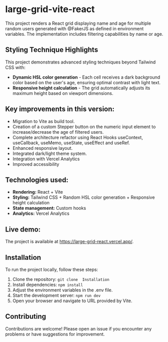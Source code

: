 # large-grid-vite-react

This project renders a React grid displaying name and age for multiple random users generated with @FakerJS as defined in environment variables. The implementation includes filtering capabilities by name or age.

## Styling Technique Highlights

This project demonstrates advanced styling techniques beyond Tailwind CSS with:

- **Dynamic HSL color generation** - Each cell receives a dark background color based on the user's age, ensuring optimal contrast with light text.
- **Responsive height calculation** - The grid automatically adjusts its maximum height based on viewport dimensions.

## Key improvements in this version:

- Migration to Vite as build tool.
- Creation of a custom Stepper button on the numeric input element to increase/decrease the age of filtered users.
- Complete architecture refactor using React Hooks useContext, useCallback, useMemo, useState, useEffect and useRef.
- Enhanced responsive layout.
- Integrated dark/light theme system.
- Integration with Vercel Analytics
- Improved accessibility

## Technologies used:

- **Rendering:** React + Vite
- **Styling:** Tailwind CSS + Random HSL color generation + Responsive height calculation
- **State management:** Custom hooks
- **Analytics:** Vercel Analytics

## Live demo:

The project is available at https://large-grid-react.vercel.app/.

## Installation

To run the project locally, follow these steps:

1. Clone the repository: `git clone  Installation`
2. Install dependencies: `npm install`
3. Adjust the environment variables in the .env file.
4. Start the development server: `npm run dev`
5. Open your browser and navigate to URL provided by Vite.

## Contributing

Contributions are welcome! Please open an issue if you encounter any problems or have suggestions for improvement.
